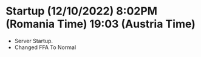 # Startup (12/10/2022) 8:02PM (Romania Time) 19:03 (Austria Time)
- Server Startup.
- Changed FFA To Normal